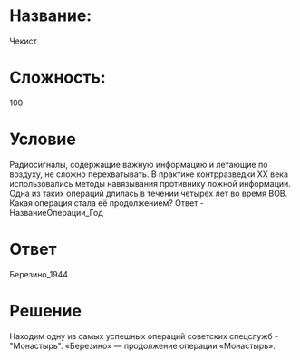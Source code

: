 # Название: 
Чекист

# Сложность: 
100

# Условие
Радиосигналы, содержащие важную информацию и летающие по воздуху, не сложно перехватывать. В практике контрразведки XX века использовались методы навязывания противнику ложной информации. Одна из таких операций длилась в течении четырех лет во время ВОВ. Какая операция стала её продолжением? Ответ - НазваниеОперации_Год 

# Ответ
Березино_1944

# Решение
Находим одну из самых успешных операций советских спецслужб - "Монастырь". «Березино» — продолжение операции «Монастырь».
